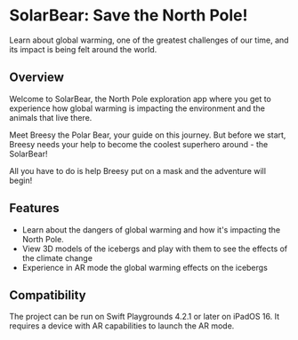 #  SolarBear: Save the North Pole!

Learn about global warming, one of the greatest challenges of our time, and its impact is being felt around the world.

## Overview

Welcome to SolarBear, the North Pole exploration app where you get to experience how global warming is impacting the environment and the animals that live there.

Meet Breesy the Polar Bear, your guide on this journey. But before we start, Breesy needs your help to become the coolest superhero around - the SolarBear!

All you have to do is help Breesy put on a mask and the adventure will begin!

## Features

- Learn about the dangers of global warming and how it's impacting the North Pole.
- View 3D models of the icebergs and play with them to see the effects of the climate change
- Experience in AR mode the global warming effects on the icebergs

## Compatibility

The project can be run on Swift Playgrounds 4.2.1 or later on iPadOS 16. It requires a device with AR capabilities to launch the AR mode.



